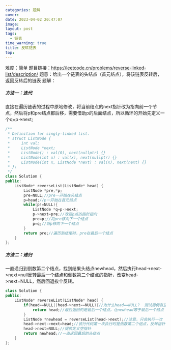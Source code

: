 ```yaml
---
categories: 题解
cover: 
date: 2023-04-02 20:47:07
image: 
layout: post
tags: 
  - 链表
time_warning: true
title: 反转链表
top: 
---
```


难度：简单
题目链接：<https://leetcode.cn/problems/reverse-linked-list/description/>
题意：给出一个链表的头结点（首元结点），将该链表反转后，返回反转后的链表
题解：
##### 方法一：迭代
直接在遍历链表的过程中原地修改，将当前结点的next指针改为指向前一个节点，然后将p和pre结点都后移，需要借助p的后面结点，所以循环的开始先定义一个q=p->next;
```c++
/**
 * Definition for singly-linked list.
 * struct ListNode {
 *     int val;
 *     ListNode *next;
 *     ListNode() : val(0), next(nullptr) {}
 *     ListNode(int x) : val(x), next(nullptr) {}
 *     ListNode(int x, ListNode *next) : val(x), next(next) {}
 * };
 */
class Solution {
public:
    ListNode* reverseList(ListNode* head) {
        ListNode *pre,*p;
        pre=NULL;//pre一开始在头结点
        p=head;//p一开始在首元结点
        while(p!=NULL){
            ListNode *q=p->next;
            p->next=pre;//改变p点的指针指向
            pre=p;//将pre移向下一个结点
            p=q;//将p移向下一个结点
        }
        return pre;//遍历到结尾时，pre在最后一个结点
    }
};
```
##### 方法二：递归
一直递归到倒数第二个结点，找到结果头结点newhead，然后执行head->next->next=null反转最后一个结点和倒数第二个结点的指针，改变head->next=NULL，然后回退挨个反转。
```c++
class Solution {
public:
    ListNode* reverseList(ListNode* head) {
        if(head==NULL||head->next==NULL){//为什么head==NULL?  测试用例有空链表
            return head;//最后返回的是最后一个结点，让newhead等于最后一个结点
        }
        ListNode *newhead = reverseList(head->next);//注意，只会执行一次
        head->next->next=head;//该行代码第一次执行时是倒数第二个结点，反转指针
        head->next=NULL;//提前定义空指针
        return newhead;//一直返回最后的头结点
    }
};
```